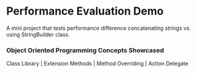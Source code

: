 # Performance Evaluation Demo
A mini project that tests performance difference concatenating strings vs. using StringBuilder class.

### Object Oriented Programming Concepts Showcased
Class Library | Extension Methods | Method Overriding | Action Delegate

